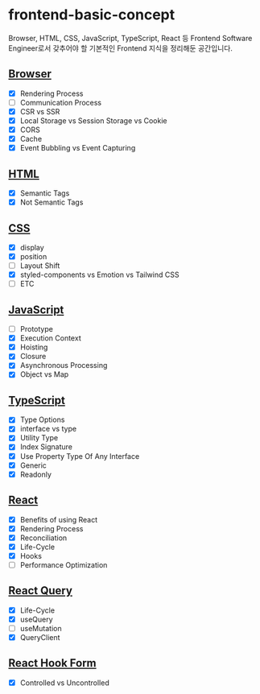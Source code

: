 # frontend-basic-concept
Browser, HTML, CSS, JavaScript, TypeScript, React 등 Frontend Software Engineer로서 갖추어야 할 기본적인 Frontend 지식을 정리해둔 공간입니다.

## [Browser](https://github.com/sekhyuni/frontend-basic-concept/blob/main/browser/README.md)
- [x] Rendering Process
- [ ] Communication Process
- [x] CSR vs SSR
- [x] Local Storage vs Session Storage vs Cookie
- [x] CORS
- [x] Cache
- [x] Event Bubbling vs Event Capturing

## [HTML](https://github.com/sekhyuni/frontend-basic-concept/blob/main/html/README.md)
- [x] Semantic Tags
- [x] Not Semantic Tags

## [CSS](https://github.com/sekhyuni/frontend-basic-concept/blob/main/css/README.md)
- [x] display
- [x] position
- [ ] Layout Shift
- [x] styled-components vs Emotion vs Tailwind CSS
- [ ] ETC

## [JavaScript](https://github.com/sekhyuni/frontend-basic-concept/blob/main/javascript/README.md)
- [ ] Prototype
- [x] Execution Context
- [x] Hoisting
- [x] Closure
- [x] Asynchronous Processing
- [x] Object vs Map

## [TypeScript](https://github.com/sekhyuni/frontend-basic-concept/blob/main/typescript/README.md)
- [x] Type Options
- [x] interface vs type
- [x] Utility Type
- [x] Index Signature
- [x] Use Property Type Of Any Interface
- [x] Generic
- [x] Readonly

## [React](https://github.com/sekhyuni/frontend-basic-concept/blob/main/react/README.md)
- [x] Benefits of using React
- [x] Rendering Process 
- [x] Reconciliation
- [x] Life-Cycle
- [x] Hooks
- [ ] Performance Optimization

## [React Query](https://github.com/sekhyuni/frontend-basic-concept/blob/main/react-query/README.md)
- [x] Life-Cycle
- [x] useQuery
- [ ] useMutation
- [x] QueryClient

## [React Hook Form](https://github.com/sekhyuni/frontend-basic-concept/blob/main/react-hook-form/README.md)
- [x] Controlled vs Uncontrolled